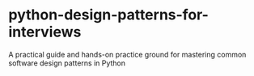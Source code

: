 # python-design-patterns-for-interviews
A practical guide and hands-on practice ground for mastering common software design patterns in Python

